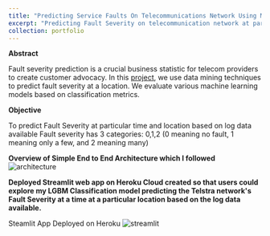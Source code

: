 ```yaml
---
title: "Predicting Service Faults On Telecommunications Network Using Machine Learning"
excerpt: "Predicting Fault Severity on telecommunication network at particular time and location using Machine Learning Techniques"
collection: portfolio
---
```


**Abstract**

Fault severity prediction is a crucial business statistic for telecom providers to create customer advocacy. In this [project](https://github.com/sriramsripada20s/Telstra_ML_endtoend_Project), we use data mining techniques to predict fault severity at a location. We evaluate various machine learning models based on classification metrics.

**Objective**

To predict Fault Severity at particular time and location based on log data available Fault severity has 3 categories: 0,1,2 (0 meaning no fault, 1 meaning only a few, and 2 meaning many)

**Overview of Simple End to End Architecture which I followed**
![architecture](https://github.com/sriramsripada20s/portfolio.github.io/assets/49833524/51faf0b6-dfab-457a-87cb-dd5f99c3f09b)

**Deployed Streamlit web app on Heroku Cloud created so that users could explore my LGBM Classification model predicting the Telstra network's Fault Severity at a time at a particular location based on the log data available.**

Steamlit App Deployed on Heroku
![streamlit](https://github.com/sriramsripada20s/portfolio.github.io/assets/49833524/9a6180a2-3543-40b5-9762-1300d2b4308a)

